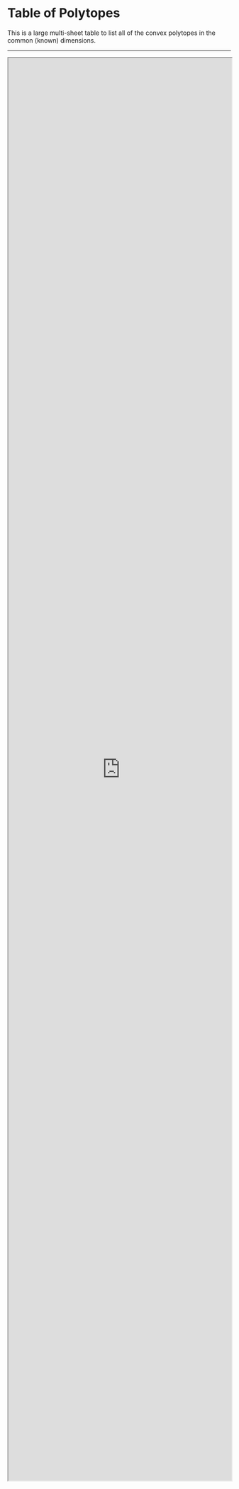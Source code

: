 
# Table of Polytopes

This is a large multi-sheet table to list all of the convex polytopes in the common (known) dimensions.

---

<iframe src="https://docs.google.com/spreadsheets/d/e/2PACX-1vQ8EFcHFX-BCpYHFn0SDo6H5SgBW3JxC8Z6DyEKv6wygg0nY0uj6z1taWJ0X67ex_tHH73hhkY4dxj6/pubhtml?widget=true&amp;headers=false"
	style="width:100%;height:80vh;"></iframe>
